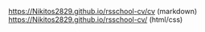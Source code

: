 https://Nikitos2829.github.io/rsschool-cv/cv (markdown)
https://Nikitos2829.github.io/rsschool-cv/  (html/css)